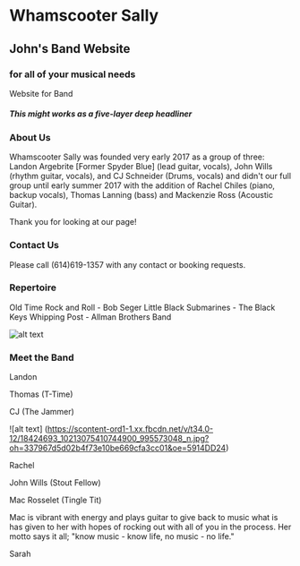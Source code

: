 # Whamscooter Sally

## John's Band Website
### for all of your musical needs
Website for Band

##### This might works as a five-layer deep headliner

### About Us

Whamscooter Sally was founded very early 2017 as a group of three: Landon Argebrite [Former Spyder Blue] (lead guitar, vocals), John Wills (rhythm guitar, vocals), and CJ Schneider (Drums, vocals) and didn't our full group until early summer 2017 with the addition of Rachel Chiles (piano, backup vocals), Thomas Lanning (bass) and Mackenzie Ross (Acoustic Guitar).

Thank you for looking at our page!

### Contact Us

Please call (614)619-1357 with any contact or booking requests.

### Repertoire

Old Time Rock and Roll - Bob Seger
Little Black Submarines - The Black Keys
Whipping Post - Allman Brothers Band

![alt text](http://www.washburn.com/products/electric/images/PXS10FRDLXWB.jpg "Logo Title Text 1")

### Meet the Band

Landon

Thomas (T-Time)

CJ (The Jammer)

![alt text] (https://scontent-ord1-1.xx.fbcdn.net/v/t34.0-12/18424693_10213075410744900_995573048_n.jpg?oh=337967d5d02b4f73e10be669cfa3cc01&oe=5914DD24)

Rachel

John Wills (Stout Fellow)

Mac Rosselet (Tingle Tit)

Mac is vibrant with energy and plays guitar to give back to music what is has given to her with hopes of rocking out with all of you in the process. Her motto says it all; "know music - know life, no music - no life."

Sarah
